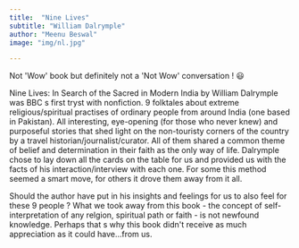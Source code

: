 ```yaml
---
title:  "Nine Lives"
subtitle: "William Dalrymple"
author: "Meenu Beswal"
image: "img/nl.jpg"

---
```


Not 'Wow' book but definitely not a 'Not Wow' conversation ! 😃

Nine Lives: In Search of the Sacred in Modern India by William Dalrymple was BBC s first tryst with nonfiction. 
9 folktales about extreme religious/spiritual practises of ordinary people from around India (one based in Pakistan). All interesting, eye-opening (for those who never knew) and purposeful stories that shed light on the non-touristy corners of the country by a travel historian/journalist/curator. All of them shared a common theme of belief and determination in their faith as the only way of life. Dalrymple chose to lay down all the cards on the table for us and provided us with the facts of his interaction/interview with each one. For some this method seemed a smart move, for others it drove them away from it all. 

Should the author have put in his insights and feelings for us to also feel for these 9 people ? What we took away from this book - the concept of self-interpretation of any relgion, spiritual path or faith - is not newfound knowledge. Perhaps that s why this book didn't receive as much appreciation as it could have...from us.
